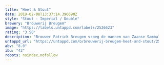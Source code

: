 ```yaml
---
title: "Heet & Stout"
date: 2019-02-08T13:37:14.396690Z
style: "Stout - Imperial / Double"
brewery: "Brouwerij Breugem"
image: "https://labels.untappd.com/labels/2526623"
rating: "3.58"
description: "Brouwer Patrick Breugem vroeg de mannen van Zaanse Sambal of zij een idee hadden met peper in bier. Nou, dat was niet tegen dovemansoren gezegd.. het resultaat mag er zijn! De Stout is eerst als kleine batch gebrouwen maar na het winnen van goud op de Dutch Beer Challenge 2018 hebben we er maar wat meer van gebrouwen ;-)"
untappd_url: "https://untappd.com/b/brouwerij-breugem-heet-and-stout/2526623"
abv: "8.0"
ibu: "42"
robots: noindex,nofollow
---
```

